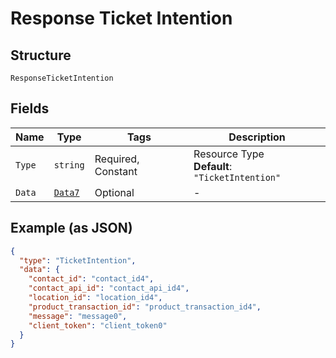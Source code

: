 
# Response Ticket Intention

## Structure

`ResponseTicketIntention`

## Fields

| Name | Type | Tags | Description |
|  --- | --- | --- | --- |
| `Type` | `string` | Required, Constant | Resource Type<br>**Default**: `"TicketIntention"` |
| `Data` | [`Data7`](../../doc/models/data-7.md) | Optional | - |

## Example (as JSON)

```json
{
  "type": "TicketIntention",
  "data": {
    "contact_id": "contact_id4",
    "contact_api_id": "contact_api_id4",
    "location_id": "location_id4",
    "product_transaction_id": "product_transaction_id4",
    "message": "message0",
    "client_token": "client_token0"
  }
}
```


